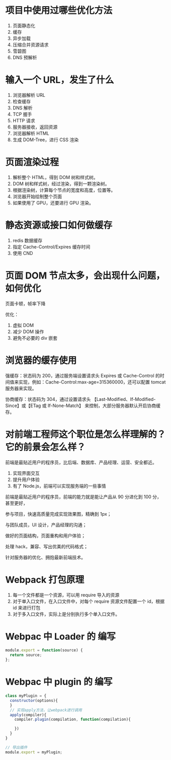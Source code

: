 # 项目中使用过哪些优化方法

1. 页面静态化
2. 缓存
3. 异步加载
4. 压缩合并资源请求
5. 雪碧图
6. DNS 预解析

# 输入一个 URL，发生了什么

1. 浏览器解析 URL
2. 检查缓存
3. DNS 解析
4. TCP 握手
5. HTTP 请求
6. 服务器接收，返回资源
7. 浏览器解析 HTML
8. 生成 DOM-Tree，进行 CSS 渲染

# 页面渲染过程

1. 解析整个 HTML，得到 DOM 树和样式树。
2. DOM 树和样式树，经过渲染，得到一颗渲染树。
3. 根据渲染树，计算每个节点的宽度和高度，位置等。
4. 浏览器开始绘制整个页面
5. 如果使用了 GPU，还要进行 GPU 渲染。

# 静态资源或接口如何做缓存

1. redis 数据缓存
2. 指定 Cache-Control/Expires 缓存时间
3. 使用 CND

# 页面 DOM 节点太多，会出现什么问题，如何优化

页面卡顿，帧率下降

优化：

1. 虚拟 DOM
2. 减少 DOM 操作
3. 避免不必要的 div 嵌套

# 浏览器的缓存使用

强缓存：状态码为 200，通过服务端设置请求头 Expires 或 Cache-Control 的时间值来实现，例如：Cache-Control:max-age=315360000，还可以配置 tomcat 服务器来实现。

协商缓存：状态码为 304，通过设置请求头 【Last-Modified、If-Modified-Since】或【ETag 或 If-None-Match】 来控制，大部分服务器默认开启协商缓存。

# 对前端工程师这个职位是怎么样理解的？它的前景会怎么样？

前端是最贴近用户的程序员，比后端、数据库、产品经理、运营、安全都近。

1. 实现界面交互
2. 提升用户体验
3. 有了 Node.js，前端可以实现服务端的一些事情

前端是最贴近用户的程序员，前端的能力就是能让产品从 90 分进化到 100 分，甚至更好，

参与项目，快速高质量完成实现效果图，精确到 1px；

与团队成员，UI 设计，产品经理的沟通；

做好的页面结构，页面重构和用户体验；

处理 hack，兼容、写出优美的代码格式；

针对服务器的优化、拥抱最新前端技术。

# Webpack 打包原理

1. 每一个文件都是一个资源，可以用 require 导入的资源
2. 对于单入口文件，在入口文件中，对每个 require 资源文件配置一个 id，根据 id 来进行打包
3. 对于多入口文件，实际上是分别执行多个单入口文件。

# Webpac 中 Loader 的 编写

```javascript
module.export = function(source) {
  return source;
};
```

# Webpac 中 plugin 的 编写

```javascript
class myPlugin = {
  constructor(options){
  }
  // 实现apply方法，让webpack进行调用
  apply(compiler){
    compiler.plugin(compilation, function(compilation){

    })
  }
}

// 导出插件
module.export = myPlugin;
```
